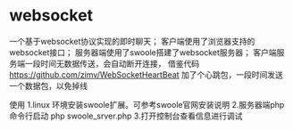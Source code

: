 # websocket
一个基于websocket协议实现的即时聊天；
客户端使用了浏览器支持的websocket接口；
服务器端使用了swoole搭建了websocket服务器；
客户端服务端一段时间无数据传送，会自动断开连接，
借鉴代码 https://github.com/zimv/WebSocketHeartBeat
加了个心跳包，一段时间发送一个数据包，以免掉线

使用
1.linux 环境安装swoole扩展。可参考swoole官网安装说明
2.服务器端php命令行启动 php swoole_srver.php
3.打开控制台查看信息进行调试

